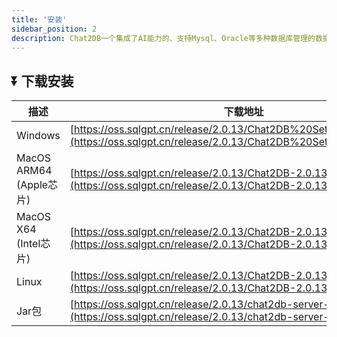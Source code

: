 ```yaml
---
title: '安装'
sidebar_position: 2
description: Chat2DB一个集成了AI能力的、支持Mysql、Oracle等多种数据库管理的数据库客户端工具
---
```


## ⏬ 下载安装
| 描述                   | 下载地址                                                                                                                               |
|-----------------------|------------------------------------------------------------------------------------------------------------------------------------|
| Windows               | [https://oss.sqlgpt.cn/release/2.0.13/Chat2DB%20Setup%202.0.13.exe](https://oss.sqlgpt.cn/release/2.0.13/Chat2DB%20Setup%202.0.13.exe) |
| MacOS ARM64 (Apple芯片) | [https://oss.sqlgpt.cn/release/2.0.13/Chat2DB-2.0.13-arm64.dmg](https://oss.sqlgpt.cn/release/2.0.13/Chat2DB-2.0.13-arm64.dmg)         |
| MacOS X64 (Intel芯片)   | [https://oss.sqlgpt.cn/release/2.0.13/Chat2DB-2.0.13.dmg](https://oss.sqlgpt.cn/release/2.0.13/Chat2DB-2.0.13.dmg)                     |
| Linux                  | [https://oss.sqlgpt.cn/release/2.0.13/Chat2DB-2.0.13.AppImage](https://oss.sqlgpt.cn/release/2.0.13/Chat2DB-2.0.13.AppImage)            |
| Jar包                  | [https://oss.sqlgpt.cn/release/2.0.13/chat2db-server-start.zip](https://oss.sqlgpt.cn/release/2.0.13/chat2db-server-start.zip)       | 
